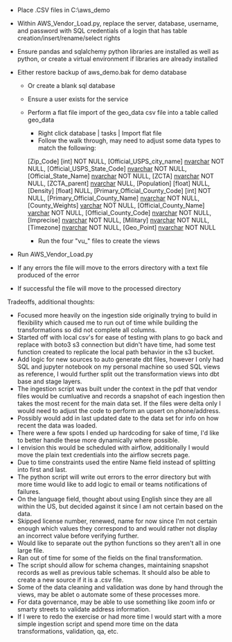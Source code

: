 - Place .CSV files in C:\aws_demo
- Within AWS_Vendor_Load.py, replace the server, database, username, and password with SQL credentials of a login that has table creation/insert/rename/select rights
- Ensure pandas and sqlalchemy python libraries are installed as well as python, or create a virtual environment if libraries are already installed
- Either restore backup of aws_demo.bak for demo database
	- Or create a blank sql database
	- Ensure a user exists for the service
	- Perform a flat file import of the geo_data csv file into a table called geo_data
		- Right click database | tasks | Import flat file
		- Follow the walk through, may need to adjust some data types to match the following: 

		[Zip_Code] [int] NOT NULL,
		[Official_USPS_city_name] [nvarchar](50) NOT NULL,
		[Official_USPS_State_Code] [nvarchar](50) NOT NULL,
		[Official_State_Name] [nvarchar](50) NOT NULL,
		[ZCTA] [nvarchar](50) NOT NULL,
		[ZCTA_parent] [nvarchar](1) NULL,
		[Population] [float] NULL,
		[Density] [float] NULL,
		[Primary_Official_County_Code] [int] NOT NULL,
		[Primary_Official_County_Name] [nvarchar](50) NOT NULL,
		[County_Weights] [varchar](500) NOT NULL,
		[Official_County_Name] [varchar](500) NOT NULL,
		[Official_County_Code] [nvarchar](50) NOT NULL,
		[Imprecise] [nvarchar](50) NOT NULL,
		[Military] [nvarchar](50) NOT NULL,
		[Timezone] [nvarchar](50) NOT NULL,
		[Geo_Point] [nvarchar](50) NOT NULL

		- Run the four "vu_" files to create the views

- Run AWS_Vendor_Load.py
- If any errors the file will move to the errors directory with a text file produced of the error
- If successful the file will move to the processed directory


Tradeoffs, additional thoughts:
- Focused more heavily on the ingestion side originally trying to build in flexibility which caused me to run out of time while building the transformations so did not complete all columns.
- Started off with local csv's for ease of testing with plans to go back and replace with boto3 s3 connection but didn't have time, had some test function created to replicate the local path behavior in the s3 bucket.
- Add logic for new sources to auto generate dbt files, however I only had SQL and jupyter notebook on my personal machine so used SQL views as reference, I would further split out the transformation views into dbt base and stage layers.
- The ingestion script was built under the context in the pdf that vendor files would be cumluative and records a snapshot of each ingestion then takes the most recent for the main data set. If the files were delta only I would need to adjust the code to perform an upsert on phone/address.
- Possibly would add in last updated date to the data set for info on how recent the data was loaded.
- There were a few spots I ended up hardcoding for sake of time, I'd like to better handle these more dynamically where possible. 
- I envision this would be scheduled with airflow, additionally I would move the plain text credentials into the airflow secrets page.
- Due to time constraints used the entire Name field instead of splitting into first and last. 
- The python script will write out errors to the error directory but with more time would like to add logic to email or teams notifications of failures. 
- On the language field, thought about using English since they are all within the US, but decided against it since I am not certain based on the data.
- Skipped license number, renewed, name for now since I'm not certain enough which values they correspond to and would rather not display an incorrect value before verifying further.
- Would like to separate out the python functions so they aren't all in one large file.
- Ran out of time for some of the fields on the final transformation. 
- The script should allow for schema changes, maintaining snapshot records as well as previous table schemas. It should also be able to create a new source if it is a .csv file. 
- Some of the data cleaning and validation was done by hand through the views, may be ablet o automate some of these processes more.
- For data governance, may be able to use something like zoom info or smarty streets to validate address information.
- If I were to redo the exercise or had more time I would start with a more simple ingestion script and spend more time on the data transformations, validation, qa, etc.
